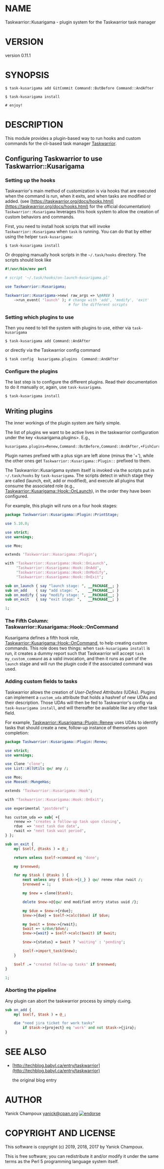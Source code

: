 # NAME

Taskwarrior::Kusarigama - plugin system for the Taskwarrior task manager

# VERSION

version 0.11.1

# SYNOPSIS

```
$ task-kusarigama add GitCommit Command::ButBefore Command::AndAfter

$ task-kusarigama install

# enjoy!
```

# DESCRIPTION

This module provides a plugin-based way to run hooks and custom
commands for the
cli-based task manager [Taskwarrior](http://taskwarrior.org/).

## Configuring Taskwarrior to use Taskwarrior::Kusarigama

### Setting up the hooks

Taskwarrior's main method of customization is via hooks
that are executed when the command is run, when it exits, and when
tasks are modified or added. (see [https://taskwarrior.org/docs/hooks.html](https://taskwarrior.org/docs/hooks.html)
for the official documentation) `Taskwarrior::Kusarigama` leverages this
hook system to allow the creation of custom behaviors and commands.

First, you need to install hook scripts that will invoke `Taskwarrior::Kusarigama`
when `task` is running. You can do that by either using the helper `task-kusarigama`:

```
$ task-kusarigama install
```

Or dropping manually hook scripts in the `~/.task/hooks` directory. The scripts
should look like

```perl
#!/usr/bin/env perl

# script '~/.task/hooks/on-launch-kusarigama.pl'

use Taskwarrior::Kusarigama;

Taskwarrior::Kusarigama->new( raw_args => \@ARGV )
    ->run_event( 'launch' ); # change with 'add', 'modify', 'exit'
                             # for the different scripts
```

### Setting which plugins to use

Then you need to tell the system with plugins to use,
either via `task-kusarigama`

```
$ task-kusarigama add Command::AndAfter
```

or directly via the Taskwarrior config command

```
$ task config  kusarigama.plugins  Command::AndAfter
```

### Configure the plugins

The last step is to configure the different plugins. Read their
documentation to do it manually or, again, use `task-kusarigama`.

```
$ task-kusarigama install
```

## Writing plugins

The inner workings of the plugin system are fairly simple.

The list of plugins we want to be active lives in the taskwarrior
configuration under the key <kusarigama.plugins>. E.g.,

```
kusarigama.plugins=Renew,Command::ButBefore,Command::AndAfter,+FishCurrent
```

Plugin names prefixed with a plus sign are left alone (minus the '+'),
while the other ones get `Taskwarrior::Kusarigama::Plugin::` prefixed to
them.

The Taskwarrior::Kusarigama system itself is invoked via the
scripts put in `~/.task/hooks` by `task-kusarigama`. The scripts
detect in which stage they are called (launch, exit, add or modified),
and execute all plugins that consume the associated role (e.g.,
[Taskwarrior::Kusarigama::Hook::OnLaunch](https://metacpan.org/pod/Taskwarrior::Kusarigama::Hook::OnLaunch)), in the order they have been
configured.

For example, this plugin will runs on a four hook stages:

```perl
package Taskwarrior::Kusarigama::Plugin::PrintStage;

use 5.10.0;

use strict;
use warnings;

use Moo;

extends 'Taskwarrior::Kusarigama::Plugin';

with 'Taskwarrior::Kusarigama::Hook::OnLaunch',
     'Taskwarrior::Kusarigama::Hook::OnAdd',
     'Taskwarrior::Kusarigama::Hook::OnModify',
     'Taskwarrior::Kusarigama::Hook::OnExit';

sub on_launch { say "launch stage: ", __PACKAGE__; }
sub on_add    { say "add stage: ",    __PACKAGE__; }
sub on_modify { say "modify stage: ", __PACKAGE__; }
sub on_exit   { say "exit stage: ",   __PACKAGE__; }

1;
```

### The Fifth Column: Taskwarrior::Kusarigama::Hook::OnCommand

Kusarigama defines a fifth hook role,
[Taskwarrior::Kusarigama::Hook::OnCommand](https://metacpan.org/pod/Taskwarrior::Kusarigama::Hook::OnCommand), to help creating
custom commands. This role does two things: when
`task-kusarigama install` is run, it creates a dummy report
such that Taskwarrior will accept `task my_custom_command` as a
valid invocation, and then it runs as part of the `launch`
stage and will run the plugin code if the associated command was used.

### Adding custom fields to tasks

Taskwarrior allows the creation of _User-Defined Attributes_ (UDAs). Plugins
can implement a `custom_uda` attribute that holds a hashref of
new UDAs and their description. Those UDAs will then be fed to Taskwarrior's
config via `task-kusarigama install`, and will thereafter be available like
any other task field.

For example, [Taskwarrior::Kusarigama::Plugin::Renew](https://metacpan.org/pod/Taskwarrior::Kusarigama::Plugin::Renew) uses UDAs
to identify tasks that should create a new, follow-up instance
of themselves upon completion:

```perl
package Taskwarrior::Kusarigama::Plugin::Renew;

use strict;
use warnings;

use Clone 'clone';
use List::AllUtils qw/ any /;

use Moo;
use MooseX::MungeHas;

extends 'Taskwarrior::Kusarigama::Hook';

with 'Taskwarrior::Kusarigama::Hook::OnExit';

use experimental 'postderef';

has custom_uda => sub{ +{
    renew => 'creates a follow-up task upon closing',
    rdue  => 'next task due date',
    rwait => 'next task wait period',
} };

sub on_exit {
    my( $self, @tasks ) = @_;

    return unless $self->command eq 'done';

    my $renewed;

    for my $task ( @tasks ) {
        next unless any { $task->{$_} } qw/ renew rdue rwait /;
        $renewed = 1;

        my $new = clone($task);

        delete $new->@{qw/ end modified entry status uuid /};

        my $due = $new->{rdue};
        $new->{due} = $self->calc($due) if $due;

        my $wait = $new->{rwait};
        $wait =~ s/due/$due/;
        $new->{wait} = $self->calc($wait) if $wait;

        $new->{status} = $wait ? 'waiting' : 'pending';

        $self->import_task($new);
    }

    $self .= 'created follow-up tasks' if $renewed;
}

1;
```

### Aborting the pipeline

Any plugin can abort the taskwarrior process by simply `die`ing.

```perl
sub on_add {
    my( $self, $task ) = @_;

    die "need jira ticket for work tasks"
        if $task->{project} eq 'work' and not $task->{jira};
}
```

# SEE ALSO

- [http://techblog.babyl.ca/entry/taskwarrior](http://techblog.babyl.ca/entry/taskwarrior)

    the original blog entry

# AUTHOR

Yanick Champoux <yanick@cpan.org> [![endorse](http://api.coderwall.com/yanick/endorsecount.png)](http://coderwall.com/yanick)

# COPYRIGHT AND LICENSE

This software is copyright (c) 2019, 2018, 2017 by Yanick Champoux.

This is free software; you can redistribute it and/or modify it under
the same terms as the Perl 5 programming language system itself.
